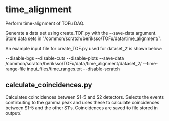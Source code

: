 # time_alignment
Perform time-alignment of TOFu DAQ.

Generate a data set using create_TOF.py with the --save-data argument. Store data sets in '/common/scratch/beriksso/TOFu/data/time_alignment/'.

An example input file for create_TOF.py used for dataset_2 is shown below:

--disable-bgs
--disable-cuts
--disable-plots
--save-data /common/scratch/beriksso/TOFu/data/time_alignment/dataset_2/
--time-range-file input_files/time_ranges.txt
--disable-scratch

calculate_coincidences.py
-------------------------
Calculates coincidences between S1-5 and S2 detectors. Selects the events contirbuting to the gamma peak and uses these to calculate coincidences between S1-5 and the other S1's. Coincidences are saved to file stored in output/.


